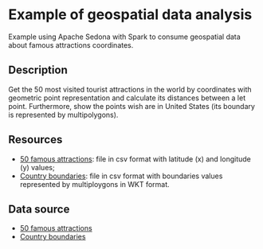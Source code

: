 # Example of geospatial data analysis

Example using Apache Sedona with Spark to consume geospatial data about famous attractions coordinates.

## Description

Get the 50 most visited tourist attractions in the world by coordinates with geometric point representation and calculate its distances between a let point. Furthermore, show the points wish are in United States (its boundary is represented by multipolygons).

## Resources
- [50 famous attractions](./src/test/resources/famous_attractions.csv): file in csv format with latitude (x) and longitude (y) values;
- [Country boundaries](./src/test/resources/famous_attractions.csv): file in csv format with boundaries values represented by multiploygons in WKT format.

## Data source
- [50 famous attractions](https://www.lovehomeswap.com/blog/destinations-inspiration/the-50-most-visited-tourist-attractions-in-the-world)
- [Country boundaries](https://datacatalog.worldbank.org/search/dataset/0038272/World-Bank-Official-Boundaries)
